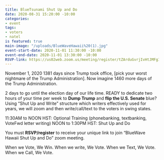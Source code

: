 ```yaml
---
title: BlueTsunami Shut Up and Do
date: 2020-08-31 15:20:00 -10:00
categories:
- event
tags:
- voters
- natel
is featured: true
main-image: "/uploads/BlueWaveHawaii%20(1).jpg"
event-start-date: 2020-11-01 11:30:00 -10:00
event-end-date: 2020-11-01 13:30:00 -10:00
RSVP-link: https://us02web.zoom.us/meeting/register/tZArduGvrjIvHtJMFgItBYBfZcrhY6Qi7Ca0
---
```


November 1, 2020 
1381 days since Trump took office, [pick your worst nightmare of the Trump Administration]. Now imagine 1460 more days of the Trump Administration.

2 days to go until the election day of our life time. READY to dedicate two hours of your time per week to **Dump Trump** and **flip the U.S. Senate** blue? Using “Shut Up and Write” structure which writers effectively used for years, we will zoom and then write/call/text to the voters in swing states.

11:30AM to NOON HST: Optional Training (phonebanking, textbanking, VoteFwd letter writing)
NOON to 1:30PM HST: Shut Up and Do

You must **RSVP/register** to receive your unique link to join “BlueWave Hawaii Shut Up and Do” zoom meeting.

When we Vote, We Win. When we write, We Vote. When we Text, We Vote. When we Call, We Vote.